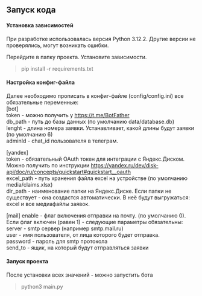 ## Запуск кода


#### Установка зависимостей
При разработке использовалась версия Python 3.12.2. Другие версии не проверялись, могут возникать ошибки.

Перейдите в папку проекта.
Установите зависимости.
>  pip install -r requirements.txt

#### Настройка конфиг-файла
Далее необходимо прописать в конфиг-файле (config/config.ini) все обязательные переменные:  
[bot]  
token - можно получить у https://t.me/BotFather  
db_path - путь до базы данных (по умолчанию data/database.db)  
lenght - длина номера заявки. Устанавливает, какой длины будут заявки  (по умолчанию 6)  
adminId - chat_id пользователя в телеграм.  

[yandex]  
token - обязательный OAuth токен для интеграции с Яндекс.Диском. Можно получить по инструкции https://yandex.ru/dev/disk-api/doc/ru/concepts/quickstart#quickstart__oauth  
excel_path - путь хранения файла excel на устройстве (по умолчанию media/claims.xlsx)  
dir_path - наименование папки на Яндекс.Диске. Если папки не существует - она создастся автоматически. В неё будут выгружаться: excel и все медиафайлы заявок.  

[mail]
enable - флаг включения отправки на почту. (по умолчанию 0).  
Если флаг включен (равен 1) - следующие параметры обязательны:  
server - smtp сервер (например smtp.mail.ru)  
user - имя пользователя, от лица которого будет отправка.  
password - пароль для smtp протокола  
send_to - ящик, на который будут отправляться заявки  

#### Запуск проекта
После установки всех значений - можно запустить бота 
> python3 main.py
